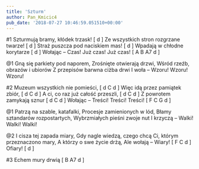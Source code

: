 ```yaml
---
title: 'Szturm'
author: Pan_Kmicic4
pub_date: '2018-07-27 10:46:59.051510+00:00'
---
```


#1
Szturmują bramy, kłódek trzask! [ d ]
Ze wszystkich stron rozgrzane twarze! [ d ]
Straż puszcza pod naciskiem mas! [ d ]
Wpadają w chłodne korytarze [ d ]
Wołając – Czas! Już czas! Już czas! [ A B A7 d ]

@1
Gną się parkiety pod naporem,
Zrośnięte otwierają drzwi,
Wśród rzeźb, obrazów i ubiorów
Z przepisów barwna ciżba drwi
I woła – Wzoru! Wzoru! Wzoru!

#2
Muzeum wszystkich nie pomieści, [ d C d ]
Więc idą przez pamiątek zbiór, [ d C d ]
A ci, co raz już całość przeszli, [ d C d ]
Z powrotem zamykają sznur [ d C d ]
Wołając – Treści! Treści! Treści! [ F C G d ]

@1
Patrzą na szable, katafalki,
Procesje zamienionych w lód,
Błamy sztandarów rozpostartych,
Wybrzmiałych pieśni zwoje nut
I krzyczą – Walki! Walki! Walki!

@2
I cisza tej zapada miary,
Gdy nagle wiedzą, czego chcą
Ci, którym przeznaczono mary,
A którzy o swe życie drżą,
Ale wołają – Wiary! [ F C d ]
Ofiary! [ d ]

#3
Echem mury drwią [ B A7 d ]